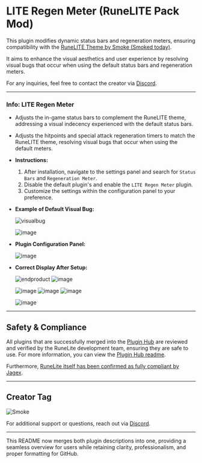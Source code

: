 # LITE Regen Meter (RuneLITE Pack Mod)

This plugin modifies dynamic status bars and regeneration meters, ensuring compatibility with the [RuneLITE Theme by Smoke (Smoked today)](https://github.com/melkypie/resource-packs/tree/pack-RuneLITE). 

It aims to enhance the visual aesthetics and user experience by resolving visual bugs that occur when using the default status bars and regeneration meters.

For any inquiries, feel free to contact the creator via [Discord](https://discord.gg/varietyz).

---
### **Info: LITE Regen Meter**

- Adjusts the in-game status bars to complement the RuneLITE theme, addressing a visual indecency experienced with the default status bars.
  
- Adjusts the hitpoints and special attack regeneration timers to match the RuneLITE theme, resolving visual bugs that occur when using the default meters.


- **Instructions:**
    1. After installation, navigate to the settings panel and search for `Status Bars` and `Regeneration Meter`.
    2. Disable the default plugin's and enable the `LITE Regen Meter` plugin.
    3. Customize the settings within the configuration panel to your preference.
  

- **Example of Default Visual Bug:**

  ![visualbug](https://github.com/user-attachments/assets/31d547aa-5f21-4af2-abfd-6f9a5cf6458e)

  ![image](https://github.com/user-attachments/assets/b4606c6c-f4b2-4e1a-99a8-672a6103c186)

- **Plugin Configuration Panel:**

  ![image](https://github.com/user-attachments/assets/a0be16a0-64d0-4924-ab59-9339f9ac620a)


- **Correct Display After Setup:**

  ![endproduct](https://github.com/user-attachments/assets/cd5cdcb9-933c-43bb-afeb-bc2eaccd2526)
  ![image](https://github.com/user-attachments/assets/2fbc539e-ad7e-4b1f-99e6-124e68cc73df)


  ![image](https://github.com/user-attachments/assets/ab11a8df-06bc-4e3b-aea2-b23d5e4722fc)
  ![image](https://github.com/user-attachments/assets/28d3a9f6-fc82-4c7d-8396-1d61d9d3fc5f)
  ![image](https://github.com/user-attachments/assets/74e2cf58-b7ed-4cdd-b0da-954c36e6f1b7)

  ![image](https://github.com/user-attachments/assets/83cb4499-09a0-4ab9-95db-8c588019b357)

---


## **Safety & Compliance**

All plugins that are successfully merged into the [Plugin Hub](https://github.com/runelite/plugin-hub) are reviewed and verified by the RuneLite development team, ensuring they are safe to use. For more information, you can view the [Plugin Hub readme](https://github.com/runelite/plugin-hub#Reviewing).

Furthermore, [RuneLite itself has been confirmed as fully compliant by Jagex](https://secure.runescape.com/m=news/a=13/another-message-about-unofficial-clients?oldschool=1).

---

## **Creator Tag**
![Smoke](https://i.ibb.co/PTYfzqB/Rune-LITE-By-Smoke.png)

For additional support or questions, reach out via [Discord](https://discord.gg/varietyz).

---

This README now merges both plugin descriptions into one, providing a seamless overview for users while retaining clarity, professionalism, and proper formatting for GitHub.
